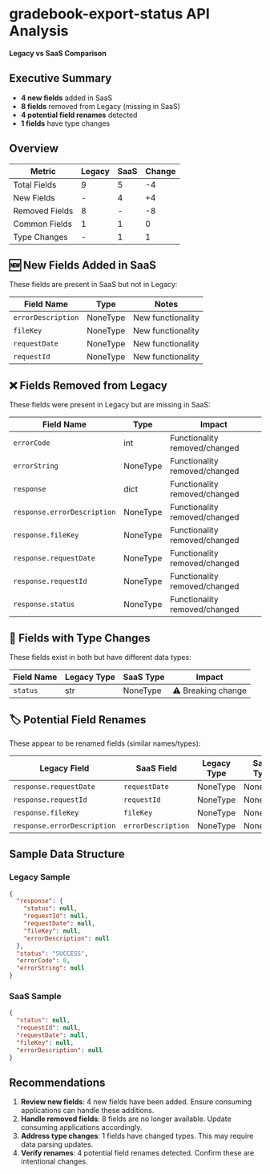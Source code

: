 # gradebook-export-status API Analysis
**Legacy vs SaaS Comparison**

## Executive Summary

- **4 new fields** added in SaaS
- **8 fields** removed from Legacy (missing in SaaS)
- **4 potential field renames** detected
- **1 fields** have type changes

## Overview
| Metric | Legacy | SaaS | Change |
|--------|--------|------|--------|
| Total Fields | 9 | 5 | -4 |
| New Fields | - | 4 | +4 |
| Removed Fields | 8 | - | -8 |
| Common Fields | 1 | 1 | 0 |
| Type Changes | - | 1 | 1 |

## 🆕 New Fields Added in SaaS
These fields are present in SaaS but not in Legacy:

| Field Name | Type | Notes |
|------------|------|-------|
| `errorDescription` | NoneType | New functionality |
| `fileKey` | NoneType | New functionality |
| `requestDate` | NoneType | New functionality |
| `requestId` | NoneType | New functionality |

## ❌ Fields Removed from Legacy
These fields were present in Legacy but are missing in SaaS:

| Field Name | Type | Impact |
|------------|------|--------|
| `errorCode` | int | Functionality removed/changed |
| `errorString` | NoneType | Functionality removed/changed |
| `response` | dict | Functionality removed/changed |
| `response.errorDescription` | NoneType | Functionality removed/changed |
| `response.fileKey` | NoneType | Functionality removed/changed |
| `response.requestDate` | NoneType | Functionality removed/changed |
| `response.requestId` | NoneType | Functionality removed/changed |
| `response.status` | NoneType | Functionality removed/changed |

## 🔄 Fields with Type Changes
These fields exist in both but have different data types:

| Field Name | Legacy Type | SaaS Type | Impact |
|------------|-------------|-----------|--------|
| `status` | str | NoneType | ⚠️ Breaking change |

## 🏷️ Potential Field Renames
These appear to be renamed fields (similar names/types):

| Legacy Field | SaaS Field | Legacy Type | SaaS Type | Confidence |
|--------------|------------|-------------|-----------|------------|
| `response.requestDate` | `requestDate` | NoneType | NoneType | High |
| `response.requestId` | `requestId` | NoneType | NoneType | High |
| `response.fileKey` | `fileKey` | NoneType | NoneType | High |
| `response.errorDescription` | `errorDescription` | NoneType | NoneType | High |

## Sample Data Structure

### Legacy Sample
```json
{
  "response": {
    "status": null,
    "requestId": null,
    "requestDate": null,
    "fileKey": null,
    "errorDescription": null
  },
  "status": "SUCCESS",
  "errorCode": 0,
  "errorString": null
}
```

### SaaS Sample
```json
{
  "status": null,
  "requestId": null,
  "requestDate": null,
  "fileKey": null,
  "errorDescription": null
}
```

## Recommendations

1. **Review new fields**: 4 new fields have been added. Ensure consuming applications can handle these additions.
2. **Handle removed fields**: 8 fields are no longer available. Update consuming applications accordingly.
3. **Address type changes**: 1 fields have changed types. This may require data parsing updates.
4. **Verify renames**: 4 potential field renames detected. Confirm these are intentional changes.
